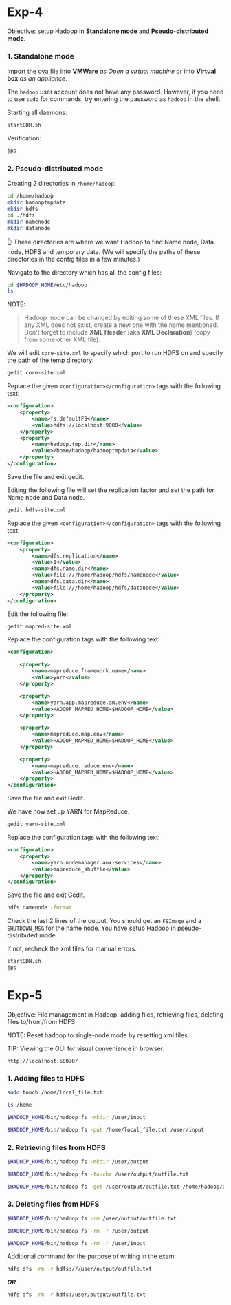 # Exp-4

Objective: setup Hadoop in **Standalone mode** and **Pseudo-distributed mode**.

### 1. Standalone mode

Import the [ova file](https://drive.google.com/file/d/1KaMTTNwGTd5OuCUMF3y9EQvhZyUV_O8D/view?usp=sharing) into **VMWare** *as Open a virtual machine* or into **Virtual box** *as an appliance*.

The `hadoop` user account does not have any password. However, if you need to use `sudo` for commands, try entering the password as `hadoop` in the shell.

Starting all daemons:

```bash
startCDH.sh
```

Verification:

```bash
jps
```

### 2. Pseudo-distributed mode

Creating 2 directories in `/home/hadoop`:

```bash
cd /home/hadoop
mkdir hadooptmpdata
mkdir hdfs
cd ./hdfs
mkdir namenode
mkdir datanode
```

👆 These directories are where we want Hadoop to find Name node, Data node, HDFS and temporary data. (We will specify the paths of these directories in the config files in a few minutes.)

Navigate to the directory which has all the config files:

```bash
cd $HADOOP_HOME/etc/hadoop
ls
```

NOTE:

> Hadoop mode can be changed by editing some of these XML files. If any XML does not exist, create a new one with the name mentioned. Don't forget to include **XML Header** (aka **XML Declaration**) (copy from some other XML file).

We will edit `core-site.xml` to specify which port to run HDFS on and specify the path of the temp directory:

```bash
gedit core-site.xml
```

Replace the given `<configuration></configuration>` tags with the following text:

```xml
<configuration>
	<property>
		<name>fs.defaultFS</name>
		<value>hdfs://localhost:9000</value>
	</property>
	<property>
		<name>hadoop.tmp.dir</name>
		<value>/home/hadoop/hadooptmpdata</value>
	</property>
</configuration>
```

Save the file and exit gedit.

Editing the following file will set the replication factor and set the path for Name node and Data node.

```bash
gedit hdfs-site.xml
```

Replace the given `<configuration></configuration>` tags with the following text:

```xml
<configuration>
	<property>
		<name>dfs.replication</name>
		<value>1</value>
		<name>dfs.name.dir</name>
		<value>file:///home/hadoop/hdfs/namenode</value>
		<name>dfs.data.dir</name>
		<value>file:///home/hadoop/hdfs/datanode</value>
	</property>
</configuration>
```

Edit the following file:

```bash
gedit mapred-site.xml
```

Replace the configuration tags with the following text:

```xml
<configuration>

	<property>
		<name>mapreduce.framework.name</name>
		<value>yarn</value>
	</property>

	<property>
		<name>yarn.app.mapreduce.am.env</name>
		<value>HADOOP_MAPRED_HOME=$HADOOP_HOME</value>
	</property>

	<property>
		<name>mapreduce.map.env</name>
		<value>HADOOP_MAPRED_HOME=$HADOOP_HOME</value>
	</property>

	<property>
		<name>mapreduce.reduce.env</name>
		<value>HADOOP_MAPRED_HOME=$HADOOP_HOME</value>
	</property>
</configuration>
```

Save the file and exit Gedit.

We have now set up YARN for MapReduce.

```bash
gedit yarn-site.xml
```

Replace the configuration tags with the following text:

```xml
<configuration>
	<property>
		<name>yarn.nodemanager.aux-services</name>
		<value>mapreduce_shuffle</value>
	</property>
</configuration>
```

Save the file and exit Gedit.

```bash
hdfs namenode -format
```

Check the last 2 lines of the output. You should get an `FSImage` and a `SHUTDOWN_MSG` for the name node. You have setup Hadoop in pseudo-distributed mode.

If not, recheck the xml files for manual errors.

```bash
startCDH.sh
jps
```

# Exp-5

Objective: File management in Hadoop: adding files, retrieving files, deleting files to/from/from HDFS

NOTE: Reset hadoop to single-node mode by resetting xml files.

TIP: Viewing the GUI for visual convenience in browser:

```
http://localhost:50070/
```

### 1. Adding files to HDFS

```bash
sudo touch /home/local_file.txt
```

```bash
ls /home
```

```bash
$HADOOP_HOME/bin/hadoop fs -mkdir /user/input
```

```bash
$HADOOP_HOME/bin/hadoop fs -put /home/local_file.txt /user/input
```

### 2. Retrieving files from HDFS

```bash
$HADOOP_HOME/bin/hadoop fs -mkdir /user/output
```
```bash
$HADOOP_HOME/bin/hadoop fs -touchz /user/output/outfile.txt
```
```bash
$HADOOP_HOME/bin/hadoop fs -get /user/output/outfile.txt /home/hadoop/Desktop
```

### 3. Deleting files from HDFS

```bash
$HADOOP_HOME/bin/hadoop fs -rm /user/output/outfile.txt
```

```bash
$HADOOP_HOME/bin/hadoop fs -rm -r /user/output
```

```bash
$HADOOP_HOME/bin/hadoop fs -rm -r /user/input
```

Additional command for the purpose of writing in the exam:

```bash
hdfs dfs -rm -r hdfs:///user/output/outfile.txt
```
***OR***

```bash
hdfs dfs -rm -r hdfs:/user/output/outfile.txt
```